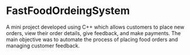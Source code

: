 # FastFoodOrdeingSystem
A mini project developed using C++ which allows customers to place new orders, view their order details, give feedback, and make payments. The main objective was to automate the process of placing food orders and managing customer feedback.
